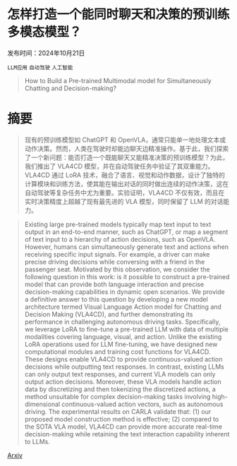 # 怎样打造一个能同时聊天和决策的预训练多模态模型？

发布时间：2024年10月21日

`LLM应用` `自动驾驶` `人工智能`

> How to Build a Pre-trained Multimodal model for Simultaneously Chatting and Decision-making?

# 摘要

> 现有的预训练模型如 ChatGPT 和 OpenVLA，通常只能单一地处理文本或动作决策。然而，人类在驾驶时却能边聊天边精准操作。基于此，我们探索了一个新问题：能否打造一个既能聊天又能精准决策的预训练模型？为此，我们推出了 VLA4CD 模型，并在自动驾驶任务中验证了其双重能力。VLA4CD 通过 LoRA 技术，融合了语言、视觉和动作数据，设计了独特的计算模块和训练方法，使其能在输出对话的同时做出连续的动作决策，这在自动驾驶等复杂任务中尤为重要。实验证明，VLA4CD 不仅有效，而且在实时决策精度上超越了现有最先进的 VLA 模型，同时保留了 LLM 的对话能力。

> Existing large pre-trained models typically map text input to text output in an end-to-end manner, such as ChatGPT, or map a segment of text input to a hierarchy of action decisions, such as OpenVLA. However, humans can simultaneously generate text and actions when receiving specific input signals. For example, a driver can make precise driving decisions while conversing with a friend in the passenger seat. Motivated by this observation, we consider the following question in this work: is it possible to construct a pre-trained model that can provide both language interaction and precise decision-making capabilities in dynamic open scenarios. We provide a definitive answer to this question by developing a new model architecture termed Visual Language Action model for Chatting and Decision Making (VLA4CD), and further demonstrating its performance in challenging autonomous driving tasks. Specifically, we leverage LoRA to fine-tune a pre-trained LLM with data of multiple modalities covering language, visual, and action. Unlike the existing LoRA operations used for LLM fine-tuning, we have designed new computational modules and training cost functions for VLA4CD. These designs enable VLA4CD to provide continuous-valued action decisions while outputting text responses. In contrast, existing LLMs can only output text responses, and current VLA models can only output action decisions. Moreover, these VLA models handle action data by discretizing and then tokenizing the discretized actions, a method unsuitable for complex decision-making tasks involving high-dimensional continuous-valued action vectors, such as autonomous driving. The experimental results on CARLA validate that: (1) our proposed model construction method is effective; (2) compared to the SOTA VLA model, VLA4CD can provide more accurate real-time decision-making while retaining the text interaction capability inherent to LLMs.

[Arxiv](https://arxiv.org/abs/2410.15885)
